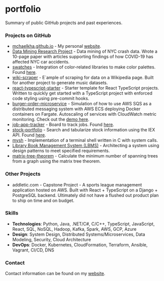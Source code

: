 # portfolio
Summary of public GitHub projects and past experiences.

### Projects on GitHub
* [mchaelkha.github.io](https://github.com/mchaelkha/mchaelkha.github.io) - My personal [website](https://mchaelkha.com/).
* [Data Mining Research Project](https://github.com/mchaelkha/DataMiningProject) - Data mining of NYC crash data. Wrote a 10-page paper with articles supporting findings of how COVID-19 has affected NYC car accidents.
* [swatches](https://github.com/mchaelkha/swatches) - Integration of color-related libraries to make color palettes. Found [here](https://mchaelkha.com/swatches).
* [wiki-scraper](https://github.com/mchaelkha/wiki-scraper) - E`ample of scraping for data on a Wikipedia page. Built for another project to generate music datasets.
* [react-typescript-starter](https://github.com/mchaelkha/react-typescript-starter) - Starter template for React TypeScript projects. Written to quickly get started with a TypeScript project with enforced code styling using pre-commit hooks.
* [burger-order-microservice](https://github.com/mchaelkha/burger-order-microservice) - Simulation of how to use AWS SQS as a distributed messaging system with AWS ECS deploying Docker containers on Fargate. Autoscaling of services with CloudWatch metric monitoring. Check out the [demo here](https://github.com/mchaelkha/burger-order-microservice#demo).
* [job-app-tracker](https://github.com/mchaelkha/job-app-tracker) - Board to track jobs. Found [here](http://mchaelkha.com/job-app-tracker/).
* [stock-portfolio](https://github.com/mchaelkha/stock-portfolio) - Search and tabularize stock information using the IEX API. Found [here](https://mchaelkha.com/stock-portfolio/).
* [mysh](https://github.com/mchaelkha/mysh) - Implementation of a terminal shell written in C with system calls.
* [Library Book Management System (LBMS)](https://github.com/mchaelkha/LBMS) - Architecting a system using design patterns to meet specified requirements.
* [matrix-tree-theorem](https://github.com/mchaelkha/matrix-tree-theorem) - Calculate the minimum number of spanning trees from a graph using the matrix tree theorem.

### Other Projects
* addletic.com - Capstone Project - A sports league management application hosted on AWS. Built with React + TypeScript on a Django + PostgreSQL backend. Ultimately did not have a flushed out product plan to ship on time and on budget.

### Skills
* **Technologies**: Python, Java, .NET/C#, C/C++, TypeScript, JavaScript, React, SQL, NoSQL, Hadoop, Kafka, Spark, AWS, GCP, Azure
* **Design**: System Design, Distributed Systems/Microservices, Data Modeling, Security, Cloud Architecture
* **DevOps**: Docker, Kubernetes, CloudFormation, Terraform, Ansible, Vagrant, CI/CD, DNS

### Contact
Contact information can be found on my [website](https://mchaelkha.com/).
